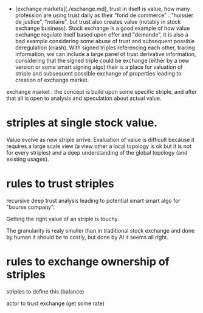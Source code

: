 

  - [exchange markets][./exchange.md], trust in itself is value, how many profession are using trust daily as their "fond de commerce" : "huissier de justice", "notaire", but trust also creates value (notably in stock exchange business). Stock exchange is a good example of how value exchange regulate itself based upon offer and "demande", it is also a bad example considering some abuse of trust and subsequent possible deregulation (crash). 
  With signed triples referencing each other, tracing information, we can include a large panel of trust derivative information, considering that the signed triple could be exchange (either by a new version or some smart signing algo) their is a place for valuation of striple and subsequent possible exchange of properties leading to creation of exchange market.

exchange market : the concept is build upon some specific striple, and after that all is open to analysis and speculation about actual value.

# striples at single stock value.

Value evolve as new striple arrive. Evaluation of value is difficult because it requires a large scale view (a view other a local topology is ok but it is not for every striples) and a deep understanding of the global topology (and existing usages).



# rules to trust striples

recursive deep trust analysis leading to potential smart smart algo for "bourse company".

Getting the right value of an striple is touchy.

The granularity is realy smaller than in traditional stock exchange and done by human it should be to costly, but done by AI it seems all right.

# rules to exchange ownership of striples

striples to define this (balance)

actor to trust exchange (get some rate)


